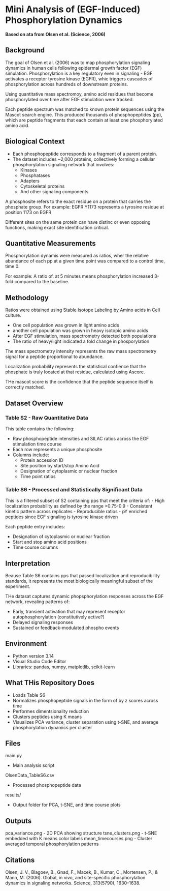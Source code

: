 # Mini Analysis of (EGF-Induced) Phosphorylation Dynamics

**Based on ata from Olsen et al. (Science, 2006)**

## Background

The goal of Olsen et al. (2006) was to map phosphorylation signaling dynamics in human cells following epidermal growth factor (EGF) simulation. Phosphorylation is a key regulatory even in signaling - EGF activates a receptor tyrosine kinase (EGFR), whic triggers cascades of phosphorylation across hundreds of downstream proteins.

Using quantitative mass spectromoy, amino acid residues that become phosphorylated over time after EGF stimulation were tracked.

Each peptide spectrum was matched to known protein sequences using the Mascot search engine. This produced thousands of phosphopeptides (pp), which are peptide fragments that each contain at least one phosphorylated amino acid.

## Biological Context

- Each phosphopeptide corresponds to a fragment of a parent protein.
- The dataset includes ~2,000 proteins, collectively forming a cellular phosphorylation signaling network that involves:
  - Kinases
  - Phosphatases
  - Adapters
  - Cytoskeletal proteins
  - And other signaling components

A phosphosite refers to the exact residue on a protein that carries the phosphate group. For example:
EGFR Y1173 represents a tyrosine residue at position 1173 on EGFR

Different sites on the same protein can have distinc or even opposing functions, making exact site identification critical.

## Quantitative Measurements

Phosphorylation dynamis were measured as ratios, wher the relative abundance of each pp at a given time point was compared to a control time, time 0.

For example: A ratio of. at 5 minutes means phosphorylation increased 3-fold compared to the baseline.

## Methodology

Ratios were obtained using Stable Isotope Labeling by Amino acids in Cell culture.

- One cell population was grown in light amino acids
- another cell population was grown in heavy isotopic amino acids
- After EGF stimulation, mass spectrometry detected both populations
- The ratio of heavy/light indicated a fold change in phosporylation

The mass spectrometry intensity represents the raw mass spectrometry signal for a peptide proportional to abundance.

Localization probability represents the statistical confience that the phosphate is truly located at that residue, calculated using Ascore.

THe mascot score is the confidence that the peptide sequence itself is correctly matched.

## Dataset Overview

### Table S2 - Raw Quantitative Data

This table contains the following:

- Raw phosphopeptide intensities and SILAC ratios across the EGF stimulation time course
- Each row represents a unique phosphosite
- Columns include:
  - Protein accession ID
  - Site position by start/stop Amino Acid
  - Designation of cytoplasmic or nuclear fraction
  - Time point ratios

### Table S6 - Processed and Statistically Significant Data

This is a filtered subset of S2 containing pps that meet the criteria of: - High localization probability as defined by the range >0.75-0.9 - Consistent kinetic pattern across replicates - Reproducible ratios - pY enriched peptides since EGF signaling is tyrosine kinase driven

Each peptide entry includes:

- Designation of cytoplasmic or nuclear fraction
- Start and stop amino acid positions
- Time course columns

## Interpretation

Beause Table S6 contains pps that passed localization and reproducibility standards, it represents the most biologically meaningful subset of the experiment.

THe datasat captures dynamic phopsphorylation responses across the EGF network, revealing patterns of:

- Early, transient activation that may represent receptor autophosphorylation (constitutively active?)
- Delayed signaling responses
- Sustained or feedback-modulated phospho events

## Environment

- Python version 3.14
- Visual Studio Code Editor
- Libraries: pandas, numpy, matplotlib, scikit-learn

## What THis Repository Does

- Loads Table S6
- Normalizes phosphopeptide signals in the form of by z scores across time
- Performes dimentsionality reduction
- Clusters peptides using K means
- Visualizes PCA variance, cluster separation using t-SNE, and average phosphorylation dynamics per cluster

## Files

main.py

- Main analysis script

OlsenData_TableS6.csv

- Processed phosphopeptide data

results/

- Output folder for PCA, t-SNE, and time course plots

## Outputs

pca_variance.png - 2D PCA showing structure
tsne_clusters.png - t-SNE embedded with K means color labels
mean_timecourses.png - Cluster averaged temporal phosphorylation patterns

## Citations

Olsen, J. V., Blagoev, B., Gnad, F., Macek, B., Kumar, C., Mortensen, P., & Mann, M. (2006).
Global, in vivo, and site-specific phosphorylation dynamics in signaling networks. Science, 313(5790), 1630–1638.
